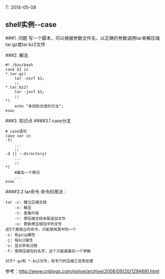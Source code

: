 <meta http-equiv="content-type" content="text/html; charset=UTF-8">

T: 2014-05-08

shell实例--case
------------------------
###1. 问题
写一个脚本，可以根据参数文件名，以正确的参数调用tar来解压缩tar.gz或tar.bz2文件

###2. 解法

    #! /bin/bash
    case $1 in
    *.tar.gz)
        tar -zxvf $1;
        ;;
    *.tar.bz2)
        tar -jxvf $1;
        ;;
    *)
        echo "未找到合适的方法";
    esac


###3. 知识点
####3.1 case分支

    # case语句
    case var in
    -f)
        ...
        ;;
    -d || --directory)
        ...
        ;;
    *)
        #最后一个情况
        ...
    esac

####3.2 tar命令
命令的用法：  
    
    tar -c: 建立压缩文档  
        -x: 解压
        -t: 查看内容
        -r: 想压缩文档末尾追加文件
        -u: 更新原压缩包中的文件
    这5个是独立的命令，只能使用其中的一个  
    -z: 有gzip属性
    -j: 有bz2属性
    -v: 显示所有过程
    -f: 使用压缩包的名字，这个只能是最后一个参数 
   
    对于*.gz和 *.bz2文件，有专门的压缩工具来处理


参考：http://www.cnblogs.com/eoiioe/archive/2008/09/20/1294681.html  



